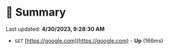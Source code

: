 # 📖 Summary
Last updated: **4/30/2023, 9:28:30 AM**

- `GET` [https://google.com](https://google.com) - **Up** (166ms)
